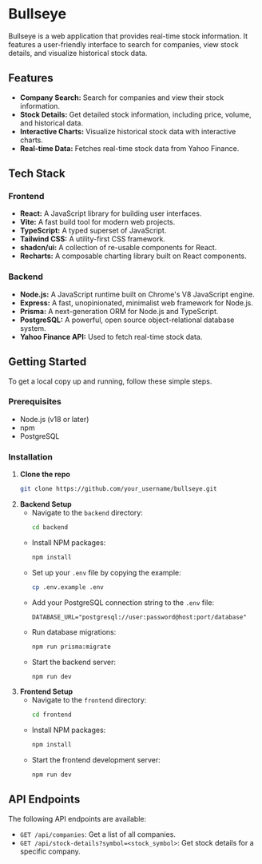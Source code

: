 # Bullseye

Bullseye is a web application that provides real-time stock information. It features a user-friendly interface to search for companies, view stock details, and visualize historical stock data.

## Features

*   **Company Search:** Search for companies and view their stock information.
*   **Stock Details:** Get detailed stock information, including price, volume, and historical data.
*   **Interactive Charts:** Visualize historical stock data with interactive charts.
*   **Real-time Data:** Fetches real-time stock data from Yahoo Finance.

## Tech Stack

### Frontend

*   **React:** A JavaScript library for building user interfaces.
*   **Vite:** A fast build tool for modern web projects.
*   **TypeScript:** A typed superset of JavaScript.
*   **Tailwind CSS:** A utility-first CSS framework.
*   **shadcn/ui:** A collection of re-usable components for React.
*   **Recharts:** A composable charting library built on React components.

### Backend

*   **Node.js:** A JavaScript runtime built on Chrome's V8 JavaScript engine.
*   **Express:** A fast, unopinionated, minimalist web framework for Node.js.
*   **Prisma:** A next-generation ORM for Node.js and TypeScript.
*   **PostgreSQL:** A powerful, open source object-relational database system.
*   **Yahoo Finance API:** Used to fetch real-time stock data.

## Getting Started

To get a local copy up and running, follow these simple steps.

### Prerequisites

*   Node.js (v18 or later)
*   npm
*   PostgreSQL

### Installation

1.  **Clone the repo**
    ```sh
    git clone https://github.com/your_username/bullseye.git
    ```
2.  **Backend Setup**
    *   Navigate to the `backend` directory:
        ```sh
        cd backend
        ```
    *   Install NPM packages:
        ```sh
        npm install
        ```
    *   Set up your `.env` file by copying the example:
        ```sh
        cp .env.example .env
        ```
    *   Add your PostgreSQL connection string to the `.env` file:
        ```
        DATABASE_URL="postgresql://user:password@host:port/database"
        ```
    *   Run database migrations:
        ```sh
        npm run prisma:migrate
        ```
    *   Start the backend server:
        ```sh
        npm run dev
        ```
3.  **Frontend Setup**
    *   Navigate to the `frontend` directory:
        ```sh
        cd frontend
        ```
    *   Install NPM packages:
        ```sh
        npm install
        ```
    *   Start the frontend development server:
        ```sh
        npm run dev
        ```

## API Endpoints

The following API endpoints are available:

*   `GET /api/companies`: Get a list of all companies.
*   `GET /api/stock-details?symbol=<stock_symbol>`: Get stock details for a specific company.
